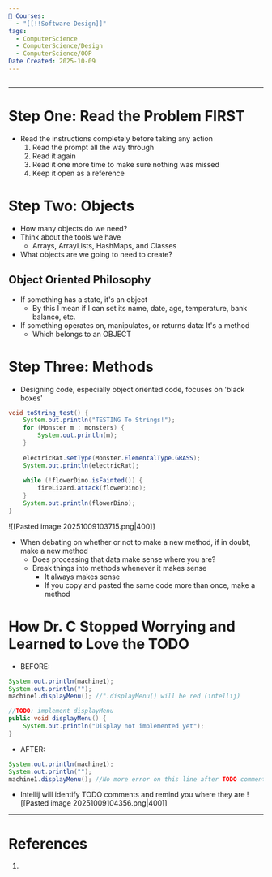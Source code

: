 ```yaml
---
📕 Courses:
  - "[[!!Software Design]]"
tags:
  - ComputerScience
  - ComputerScience/Design
  - ComputerScience/OOP
Date Created: 2025-10-09
---
```

```table-of-contents
```
---
# Step One: Read the Problem FIRST
- Read the instructions completely before taking any action
	1. Read the prompt all the way through
	2. Read it again
	3. Read it one more time to make sure nothing was missed
	4. Keep it open as a reference

# Step Two: Objects
- How many objects do we need?
- Think about the tools we have
	- Arrays, ArrayLists, HashMaps, and Classes
- What objects are we going to need to create?
## Object Oriented Philosophy
- If something has a state, it's an object
	- By this I mean if I can set its name, date, age, temperature, bank balance, etc.
- If something operates on, manipulates, or returns data: It's a method
	- Which belongs to an OBJECT

# Step Three: Methods
- Designing code, especially object oriented code, focuses on 'black boxes'
```java
void toString_test() {
	System.out.println("TESTING To Strings!");
	for (Monster m : monsters) {
		System.out.println(m);
	}
	
	electricRat.setType(Monster.ElementalType.GRASS);
	System.out.println(electricRat);
	
	while (!flowerDino.isFainted()) {
		fireLizard.attack(flowerDino);
	}
	System.out.println(flowerDino);
}
```
![[Pasted image 20251009103715.png|400]]
- When debating on whether or not to make a new method, if in doubt, make a new method
	- Does processing that data make sense where you are?
	- Break things into methods whenever it makes sense
		- It always makes sense
		- If you copy and pasted the same code more than once, make a method

# How Dr. C Stopped Worrying and Learned to Love the TODO
- BEFORE:
```java
System.out.println(machine1);
System.out.println("");
machine1.displayMenu(); //".displayMenu() will be red (intellij)
```

```java
//TODO: implement displayMenu
public void displayMenu() {
	System.out.println("Display not implemented yet");
}
```

- AFTER:
```java
System.out.println(machine1);
System.out.println(""); 
machine1.displayMenu(); //No more error on this line after TODO comment made
```
- Intellij will identify TODO comments and remind you where they are
![[Pasted image 20251009104356.png|400]]

---
# References
1. 